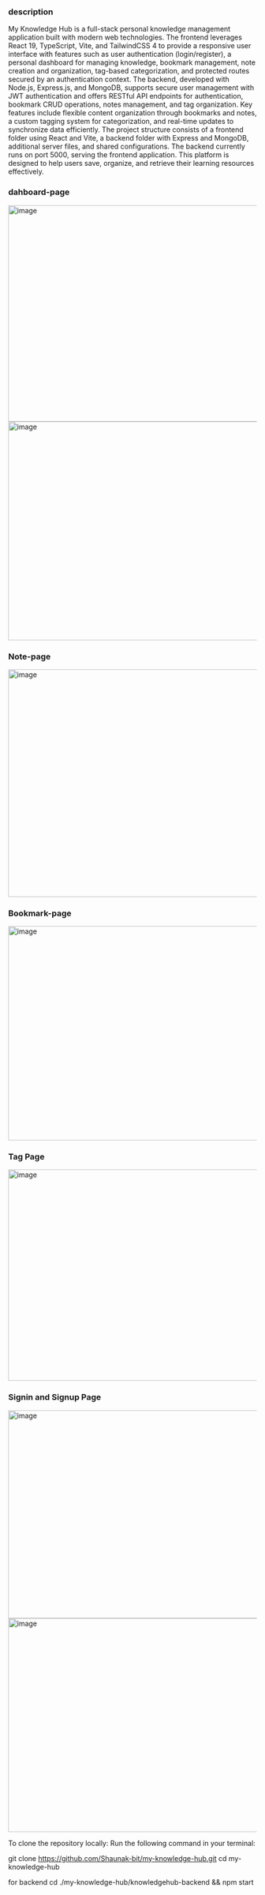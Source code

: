 ### description
My Knowledge Hub is a full-stack personal knowledge management application built with modern web technologies. The frontend leverages React 19, TypeScript, Vite, and TailwindCSS 4 to provide a responsive user interface with features such as user authentication (login/register), a personal dashboard for managing knowledge, bookmark management, note creation and organization, tag-based categorization, and protected routes secured by an authentication context. The backend, developed with Node.js, Express.js, and MongoDB, supports secure user management with JWT authentication and offers RESTful API endpoints for authentication, bookmark CRUD operations, notes management, and tag organization. Key features include flexible content organization through bookmarks and notes, a custom tagging system for categorization, and real-time updates to synchronize data efficiently. The project structure consists of a frontend folder using React and Vite, a backend folder with Express and MongoDB, additional server files, and shared configurations. The backend currently runs on port 5000, serving the frontend application. This platform is designed to help users save, organize, and retrieve their learning resources effectively.

### dahboard-page
<img width="953" height="438" alt="image" src="https://github.com/user-attachments/assets/ccd3fdfa-c7fe-4daa-8a9f-f4aab7333029" />
<img width="944" height="443" alt="image" src="https://github.com/user-attachments/assets/d57b064d-7a6c-486c-8dea-4835db945403" />


### Note-page
<img width="953" height="461" alt="image" src="https://github.com/user-attachments/assets/ff64b09c-2c8c-4ebd-a317-88925e5f6551" />

### Bookmark-page
<img width="957" height="434" alt="image" src="https://github.com/user-attachments/assets/0c8f3714-8cf5-49d4-9fc9-fe944774769e" />

### Tag Page
<img width="958" height="428" alt="image" src="https://github.com/user-attachments/assets/ffa64123-e5d3-4ed8-9c93-a11529901464" />

### Signin and Signup Page
<img width="921" height="421" alt="image" src="https://github.com/user-attachments/assets/989391a5-7bcb-45a3-9fde-5075a3ae16a4" />
<img width="946" height="433" alt="image" src="https://github.com/user-attachments/assets/a6d14d6d-0fd3-4f00-88a1-9c5da0379838" />

To clone the repository locally:
Run the following command in your terminal:

git clone https://github.com/Shaunak-bit/my-knowledge-hub.git
cd my-knowledge-hub

for backend
 cd ./my-knowledge-hub/knowledgehub-backend && npm start






